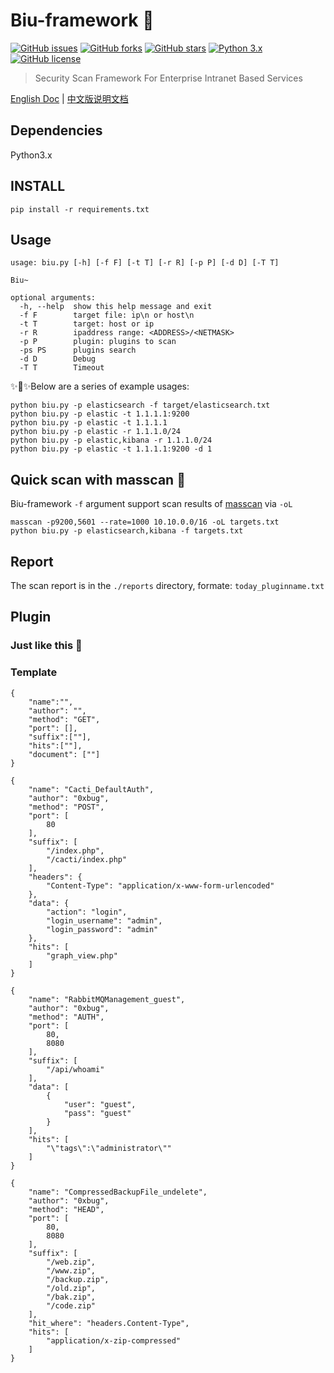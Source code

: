 # Biu-framework 🚀
[![GitHub issues](https://img.shields.io/github/issues/0xbug/Biu-framework.svg)](https://github.com/0xbug/Biu-framework/issues)
[![GitHub forks](https://img.shields.io/github/forks/0xbug/Biu-framework.svg)](https://github.com/0xbug/Biu-framework/network)
[![GitHub stars](https://img.shields.io/github/stars/0xbug/Biu-framework.svg)](https://github.com/0xbug/Biu-framework/stargazers)
[![Python 3.x](https://img.shields.io/badge/python-3.x-yellow.svg)](https://www.python.org/) 
[![GitHub license](https://img.shields.io/badge/license-GPLv3-blue.svg)](https://raw.githubusercontent.com/0xbug/Biu-framework/master/LICENSE)

> Security Scan Framework For Enterprise Intranet Based Services

[English Doc](https://github.com/0xbug/Biu-framework/blob/master/README.md) | [中文版说明文档](https://github.com/0xbug/Biu-framework/blob/master/README_zh.md)

## Dependencies

Python3.x

## INSTALL

```
pip install -r requirements.txt
```

## Usage

```
usage: biu.py [-h] [-f F] [-t T] [-r R] [-p P] [-d D] [-T T]

Biu~

optional arguments:
  -h, --help  show this help message and exit
  -f F        target file: ip\n or host\n
  -t T        target: host or ip
  -r R        ipaddress range: <ADDRESS>/<NETMASK>
  -p P        plugin: plugins to scan
  -ps PS      plugins search
  -d D        Debug
  -T T        Timeout

```
✨🍰✨Below are a series of example usages:

```
python biu.py -p elasticsearch -f target/elasticsearch.txt
python biu.py -p elastic -t 1.1.1.1:9200
python biu.py -p elastic -t 1.1.1.1
python biu.py -p elastic -r 1.1.1.0/24
python biu.py -p elastic,kibana -r 1.1.1.0/24
python biu.py -p elastic -t 1.1.1.1:9200 -d 1
```

## Quick scan with masscan 🚀

Biu-framework `-f` argument support scan results of [masscan](https://github.com/robertdavidgraham/masscan) via `-oL`

```
masscan -p9200,5601 --rate=1000 10.10.0.0/16 -oL targets.txt
python biu.py -p elasticsearch,kibana -f targets.txt

```

## Report

The scan report is in the `./reports` directory, formate: `today_pluginname.txt`

## Plugin

### Just like this 🚀

### Template
```
{
    "name":"",
    "author": "",
    "method": "GET",
    "port": [],
    "suffix":[""],
    "hits":[""],
    "document": [""]
}
```


```
{
    "name": "Cacti_DefaultAuth",
    "author": "0xbug",
    "method": "POST",
    "port": [
        80
    ],
    "suffix": [
        "/index.php",
        "/cacti/index.php"
    ],
    "headers": {
        "Content-Type": "application/x-www-form-urlencoded"
    },
    "data": {
        "action": "login",
        "login_username": "admin",
        "login_password": "admin"
    },
    "hits": [
        "graph_view.php"
    ]
}
```



```
{
    "name": "RabbitMQManagement_guest",
    "author": "0xbug",
    "method": "AUTH",
    "port": [
        80,
        8080
    ],
    "suffix": [
        "/api/whoami"
    ],
    "data": [
        {
            "user": "guest",
            "pass": "guest"
        }
    ],
    "hits": [
        "\"tags\":\"administrator\""
    ]
}

```



```
{
    "name": "CompressedBackupFile_undelete",
    "author": "0xbug",
    "method": "HEAD",
    "port": [
        80,
        8080
    ],
    "suffix": [
        "/web.zip",
        "/www.zip",
        "/backup.zip",
        "/old.zip",
        "/bak.zip",
        "/code.zip"
    ],
    "hit_where": "headers.Content-Type",
    "hits": [
        "application/x-zip-compressed"
    ]
}
```